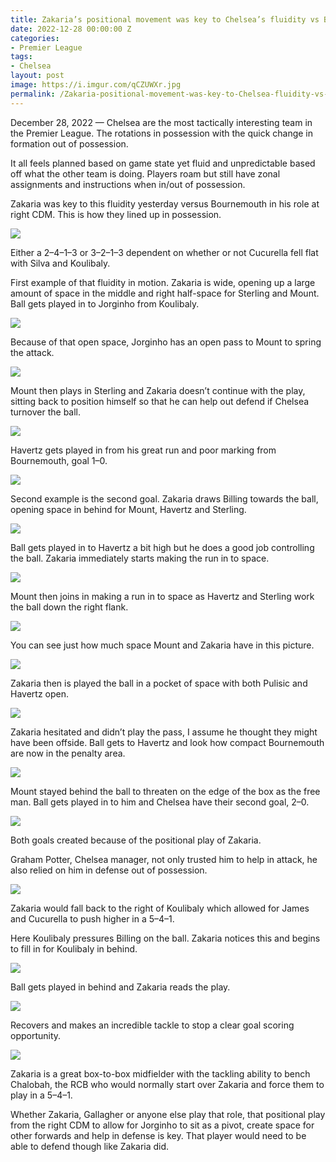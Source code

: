 ```yaml
---
title: Zakaria’s positional movement was key to Chelsea’s fluidity vs Bournemouth
date: 2022-12-28 00:00:00 Z
categories:
- Premier League
tags:
- Chelsea
layout: post
image: https://i.imgur.com/qCZUWXr.jpg
permalink: /Zakaria-positional-movement-was-key-to-Chelsea-fluidity-vs-Bournemouth/
---
```


December 28, 2022 — Chelsea are the most tactically interesting team in the Premier League. The rotations in possession with the quick change in formation out of possession.

<!---more--->

It all feels planned based on game state yet fluid and unpredictable based off what the other team is doing. Players roam but still have zonal assignments and instructions when in/out of possession.

Zakaria was key to this fluidity yesterday versus Bournemouth in his role at right CDM. This is how they lined up in possession.

![](https://i.imgur.com/qCZUWXr.jpg)

Either a 2–4–1–3 or 3–2–1–3 dependent on whether or not Cucurella fell flat with Silva and Koulibaly.

First example of that fluidity in motion. Zakaria is wide, opening up a large amount of space in the middle and right half-space for Sterling and Mount. Ball gets played in to Jorginho from Koulibaly.

![](https://i.imgur.com/BsElqC0.jpg)

Because of that open space, Jorginho has an open pass to Mount to spring the attack.

![](https://i.imgur.com/mydy5r1.jpg)

Mount then plays in Sterling and Zakaria doesn’t continue with the play, sitting back to position himself so that he can help out defend if Chelsea turnover the ball.

![](https://i.imgur.com/WVkUnOU.jpg)

Havertz gets played in from his great run and poor marking from Bournemouth, goal 1–0.

![](https://i.imgur.com/d0Ul4s7.jpg)

Second example is the second goal. Zakaria draws Billing towards the ball, opening space in behind for Mount, Havertz and Sterling.

![](https://i.imgur.com/mgWvfFY.jpg)

Ball gets played in to Havertz a bit high but he does a good job controlling the ball. Zakaria immediately starts making the run in to space.

![](https://i.imgur.com/4VOU25F.jpg)

Mount then joins in making a run in to space as Havertz and Sterling work the ball down the right flank.

![](https://i.imgur.com/jHCKvny.jpg)

You can see just how much space Mount and Zakaria have in this picture.

![](https://i.imgur.com/MPKQPBe.jpg)

Zakaria then is played the ball in a pocket of space with both Pulisic and Havertz open.

![](https://i.imgur.com/Qw1LLM2.jpg)

Zakaria hesitated and didn’t play the pass, I assume he thought they might have been offside. Ball gets to Havertz and look how compact Bournemouth are now in the penalty area.

![](https://i.imgur.com/tKYtOgw.jpg)

Mount stayed behind the ball to threaten on the edge of the box as the free man. Ball gets played in to him and Chelsea have their second goal, 2–0.

![](https://i.imgur.com/PtLLKAk.jpg)

Both goals created because of the positional play of Zakaria.

Graham Potter, Chelsea manager, not only trusted him to help in attack, he also relied on him in defense out of possession.

![](https://i.imgur.com/hTkgfxr.jpg)

Zakaria would fall back to the right of Koulibaly which allowed for James and Cucurella to push higher in a 5–4–1.

Here Koulibaly pressures Billing on the ball. Zakaria notices this and begins to fill in for Koulibaly in behind.

![](https://i.imgur.com/eR7f2qz.jpg)

Ball gets played in behind and Zakaria reads the play.

![](https://i.imgur.com/EVufLp6.jpg)

Recovers and makes an incredible tackle to stop a clear goal scoring opportunity.

![](https://i.imgur.com/cqxAD98.jpg)

Zakaria is a great box-to-box midfielder with the tackling ability to bench Chalobah, the RCB who would normally start over Zakaria and force them to play in a 5–4–1.

Whether Zakaria, Gallagher or anyone else play that role, that positional play from the right CDM to allow for Jorginho to sit as a pivot, create space for other forwards and help in defense is key. That player would need to be able to defend though like Zakaria did.
